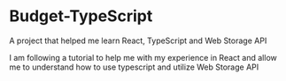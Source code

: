 # Budget-TypeScript

A project that helped me learn React, TypeScript and Web Storage API

I am following a tutorial to help me with my experience in React and allow me to understand how to use typescript and utilize
Web Storage API
